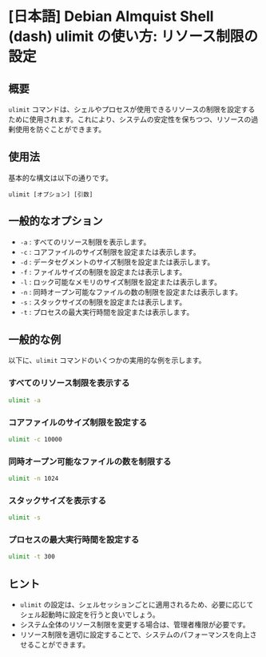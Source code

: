 # [日本語] Debian Almquist Shell (dash) ulimit の使い方: リソース制限の設定

## 概要
`ulimit` コマンドは、シェルやプロセスが使用できるリソースの制限を設定するために使用されます。これにより、システムの安定性を保ちつつ、リソースの過剰使用を防ぐことができます。

## 使用法
基本的な構文は以下の通りです。

```
ulimit [オプション] [引数]
```

## 一般的なオプション
- `-a` : すべてのリソース制限を表示します。
- `-c` : コアファイルのサイズ制限を設定または表示します。
- `-d` : データセグメントのサイズ制限を設定または表示します。
- `-f` : ファイルサイズの制限を設定または表示します。
- `-l` : ロック可能なメモリのサイズ制限を設定または表示します。
- `-n` : 同時オープン可能なファイルの数の制限を設定または表示します。
- `-s` : スタックサイズの制限を設定または表示します。
- `-t` : プロセスの最大実行時間を設定または表示します。

## 一般的な例
以下に、`ulimit` コマンドのいくつかの実用的な例を示します。

### すべてのリソース制限を表示する
```sh
ulimit -a
```

### コアファイルのサイズ制限を設定する
```sh
ulimit -c 10000
```

### 同時オープン可能なファイルの数を制限する
```sh
ulimit -n 1024
```

### スタックサイズを表示する
```sh
ulimit -s
```

### プロセスの最大実行時間を設定する
```sh
ulimit -t 300
```

## ヒント
- `ulimit` の設定は、シェルセッションごとに適用されるため、必要に応じてシェル起動時に設定を行うと良いでしょう。
- システム全体のリソース制限を変更する場合は、管理者権限が必要です。
- リソース制限を適切に設定することで、システムのパフォーマンスを向上させることができます。